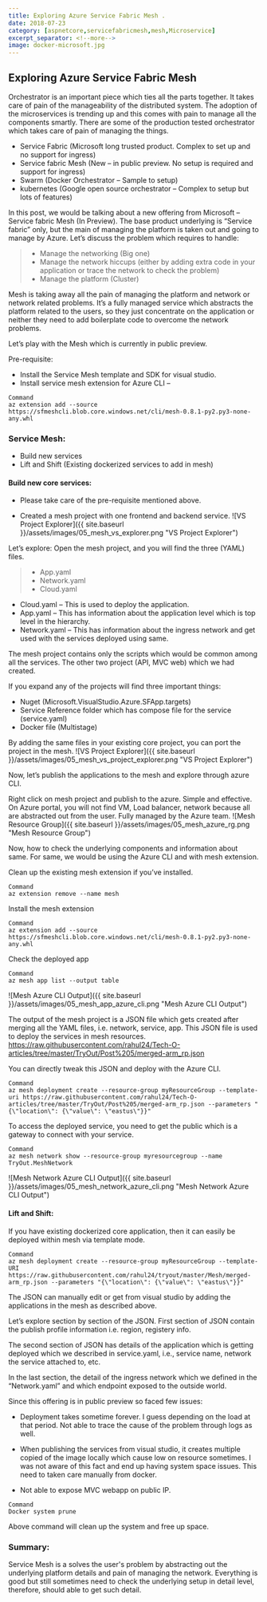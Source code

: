 ```yaml
---
title: Exploring Azure Service Fabric Mesh .
date: 2018-07-23
category: [aspnetcore,servicefabricmesh,mesh,Microservice]
excerpt_separator: <!--more-->
image: docker-microsoft.jpg
---
```


## Exploring Azure Service Fabric Mesh 

Orchestrator is an important piece which ties all the parts together. It takes care of pain of the manageability of the distributed system. The adoption of the microservices is trending up and this comes with pain to manage all the components smartly. There are some of the production tested orchestrator which takes care of pain of managing the things.

+ Service Fabric (Microsoft long trusted product. Complex to set up and no support for ingress)
+ Service fabric Mesh (New – in public preview. No setup is required and support for ingress)
+ Swarm (Docker Orchestrator – Sample to setup)
+ kubernetes (Google open source orchestrator – Complex to setup but lots of features)

In this post, we would be talking about a new offering from Microsoft – Service fabric Mesh (In Preview). The base product underlying is “Service fabric” only, but the main of managing the platform is taken out and going to manage by Azure. Let’s discuss the problem which requires to handle:

> * Manage the networking (Big one)
> * Manage the network hiccups (either by adding extra code in your application or trace the network to check the problem) 
> * Manage the platform (Cluster)

Mesh is taking away all the pain of managing the platform and network or network related problems. It’s a fully managed service which abstracts the platform related to the users, so they just concentrate on the application or neither they need to add boilerplate code to overcome the network problems.

Let’s play with the Mesh which is currently in public preview.

Pre-requisite:
+ Install the Service Mesh template and SDK for visual studio.
+ Install service mesh extension for Azure CLI – 

```
Command
az extension add --source https://sfmeshcli.blob.core.windows.net/cli/mesh-0.8.1-py2.py3-none-any.whl
```

### Service Mesh:
+ Build new services
+ Lift and Shift (Existing dockerized services to add in mesh)


#### Build new core services:

* Please take care of the pre-requisite mentioned above.

* Created a mesh project with one frontend and backend service.
![VS Project Explorer]({{ site.baseurl }}/assets/images/05_mesh_vs_explorer.png "VS Project Explorer")
 

Let’s explore:
Open the mesh project, and you will find the three (YAML) files.
> * App.yaml
> * Network.yaml
> * Cloud.yaml

* Cloud.yaml – This is used to deploy the application.
* App.yaml – This has information about the application level which is top level in the hierarchy.
* Network.yaml – This has information about the ingress network and get used with the services deployed using same.

The mesh project contains only the scripts which would be common among all the services. The other two project (API, MVC web) which we had created.

If you expand any of the projects will find three important things:
+ Nuget (Microsoft.VisualStudio.Azure.SFApp.targets)
+ Service Reference folder which has compose file for the service (service.yaml)
+ Docker file (Multistage) 

By adding the same files in your existing core project, you can port the project in the mesh.
![VS Project Explorer]({{ site.baseurl }}/assets/images/05_mesh_vs_project_explorer.png "VS Project Explorer")

Now, let’s publish the applications to the mesh and explore through azure CLI.

Right click on mesh project and publish to the azure. Simple and effective. On Azure portal, you will not find VM, Load balancer, network because all are abstracted out from the user. Fully managed by the Azure team.
![Mesh Resource Group]({{ site.baseurl }}/assets/images/05_mesh_azure_rg.png "Mesh Resource Group")

Now, how to check the underlying components and information about same. For same, we would be using the Azure CLI and with mesh extension.

Clean up the existing mesh extension if you’ve installed.
```
Command
az extension remove --name mesh
```

Install the mesh extension
```
Command
az extension add --source https://sfmeshcli.blob.core.windows.net/cli/mesh-0.8.1-py2.py3-none-any.whl
```

Check the deployed app 
```
Command
az mesh app list --output table
```
![Mesh Azure CLI Output]({{ site.baseurl }}/assets/images/05_mesh_app_azure_cli.png "Mesh Azure CLI Output")

The output of the mesh project is a JSON file which gets created after merging all the YAML files, i.e. network, service, app. This JSON file is used to deploy the services in mesh resources. 
https://raw.githubusercontent.com/rahul24/Tech-O-articles/tree/master/TryOut/Post%205/merged-arm_rp.json

You can directly tweak this JSON and deploy with the Azure CLI.

```
Command
az mesh deployment create --resource-group myResourceGroup --template-uri https://raw.githubusercontent.com/rahul24/Tech-O-articles/tree/master/TryOut/Post%205/merged-arm_rp.json --parameters "{\"location\": {\"value\": \"eastus\"}}" 
```

To access the deployed service, you need to get the public which is a gateway to connect with your service.
```
Command 
az mesh network show --resource-group myresourcegroup --name TryOut.MeshNetwork
```
![Mesh Network Azure CLI Output]({{ site.baseurl }}/assets/images/05_mesh_network_azure_cli.png "Mesh Network Azure CLI Output")

#### Lift and Shift:

If you have existing dockerized core application, then it can easily be deployed within mesh via template mode.
```
Command
az mesh deployment create --resource-group myResourceGroup --template-URI https://raw.githubusercontent.com/rahul24/tryout/master/Mesh/merged-arm_rp.json --parameters "{\"location\": {\"value\": \"eastus\"}}"
```

The JSON can manually edit or get from visual studio by adding the applications in the mesh as described above.
<script src="https://gist.github.com/rahul24/d699c68a84ad914b08d815774a7995d3.js"></script>

 Let’s explore section by section of the JSON.
First section of JSON contain the publish profile information i.e. region, registery info.
<script src="https://gist.github.com/rahul24/399e38aabf2f191681b7674963465410.js"></script>

The second section of JSON has details of the application which is getting deployed which we described in service.yaml, i.e., service name, network the service attached to, etc. 

<script src="https://gist.github.com/rahul24/e640cc648346224e77dbe18e35b0088d.js"></script>

In the last section, the detail of the ingress network which we defined in the “Network.yaml” and which endpoint exposed to the outside world.
<script src="https://gist.github.com/rahul24/3526296dccc49304991b64eac49d1874.js"></script>


Since this offering is in public preview so faced few issues:

+ Deployment takes sometime forever. I guess depending on the load at that period. Not able to trace the cause of the problem through logs as well.

+ When publishing the services from visual studio, it creates multiple copied of the image locally which cause low on resource sometimes. I was not aware of this fact and end up having system space issues. This need to taken care manually from docker.

+ Not able to expose MVC webapp on public IP.

```
Command
Docker system prune
```
Above command will clean up the system and free up space.


### Summary:
Service Mesh is a solves the user's problem by abstracting out the underlying platform details and pain of managing the network. Everything is good but still sometimes need to check the underlying setup in detail level, therefore, should able to get such detail. 
